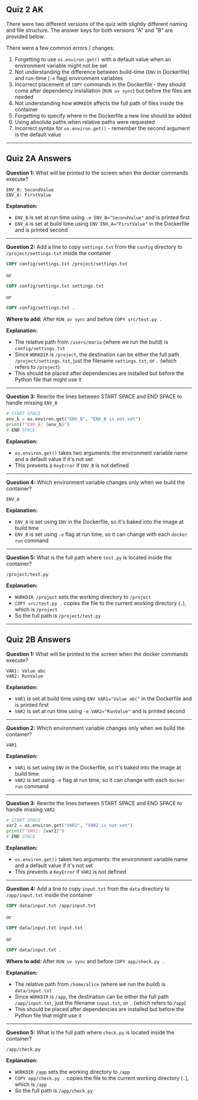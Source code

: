 ## Quiz 2 AK

There were two different versions of the quiz with slightly different naming and file structure. The answer keys for both versions "A" and "B" are provided below.

There were a few common errors / changes:

1. Forgetting to use `os.environ.get()` with a default value when an environment variable might not be set
2. Not understanding the difference between build-time (`ENV` in Dockerfile) and run-time (`-e` flag) environment variables
3. Incorrect placement of `COPY` commands in the Dockerfile - they should come after dependency installation (`RUN uv sync`) but before the files are needed
4. Not understanding how `WORKDIR` affects the full path of files inside the container
5. Forgetting to specify where in the Dockerfile a new line should be added
6. Using absolute paths when relative paths were requested
7. Incorrect syntax for `os.environ.get()` - remember the second argument is the default value

---

## Quiz 2A Answers

**Question 1:** What will be printed to the screen when the docker commands execute?

```
ENV_B: SecondValue
ENV_A: FirstValue
```

**Explanation:** 
- `ENV_B` is set at run time using `-e ENV_B="SecondValue"` and is printed first
- `ENV_A` is set at build time using `ENV ENV_A="FirstValue"` in the Dockerfile and is printed second

---

**Question 2:** Add a line to copy `settings.txt` from the `config` directory to `/project/settings.txt` inside the container

```dockerfile
COPY config/settings.txt /project/settings.txt
```

or 

```dockerfile
COPY config/settings.txt settings.txt
```

or

```dockerfile
COPY config/settings.txt .
```

**Where to add:** After `RUN uv sync` and before `COPY src/test.py .`

**Explanation:** 
- The relative path from `/users/maria` (where we run the build) is `config/settings.txt`
- Since `WORKDIR` is `/project`, the destination can be either the full path `/project/settings.txt`, just the filename `settings.txt`, or `.` (which refers to `/project`)
- This should be placed after dependencies are installed but before the Python file that might use it

---

**Question 3:** Rewrite the lines between START SPACE and END SPACE to handle missing `ENV_B`

```python
# START SPACE
env_b = os.environ.get("ENV_B", "ENV_B is not set")
print(f"ENV_B: {env_b}")
# END SPACE
```

**Explanation:** 
- `os.environ.get()` takes two arguments: the environment variable name and a default value if it's not set
- This prevents a `KeyError` if `ENV_B` is not defined

---

**Question 4:** Which environment variable changes only when we build the container?

```
ENV_A
```

**Explanation:** 
- `ENV_A` is set using `ENV` in the Dockerfile, so it's baked into the image at build time
- `ENV_B` is set using `-e` flag at run time, so it can change with each `docker run` command

---

**Question 5:** What is the full path where `test.py` is located inside the container?

```
/project/test.py
```

**Explanation:** 
- `WORKDIR /project` sets the working directory to `/project`
- `COPY src/test.py .` copies the file to the current working directory (`.`), which is `/project`
- So the full path is `/project/test.py`

---

## Quiz 2B Answers

**Question 1:** What will be printed to the screen when the docker commands execute?

```
VAR1: Value abc
VAR2: RunValue
```

**Explanation:** 
- `VAR1` is set at build time using `ENV VAR1="Value abc"` in the Dockerfile and is printed first
- `VAR2` is set at run time using `-e VAR2="RunValue"` and is printed second

---

**Question 2:** Which environment variable changes only when we build the container?

```
VAR1
```

**Explanation:** 
- `VAR1` is set using `ENV` in the Dockerfile, so it's baked into the image at build time
- `VAR2` is set using `-e` flag at run time, so it can change with each `docker run` command

---

**Question 3:** Rewrite the lines between START SPACE and END SPACE to handle missing `VAR2`

```python
# START SPACE
var2 = os.environ.get("VAR2", "VAR2 is not set")
print(f"VAR2: {var2}")
# END SPACE
```

**Explanation:** 
- `os.environ.get()` takes two arguments: the environment variable name and a default value if it's not set
- This prevents a `KeyError` if `VAR2` is not defined

---

**Question 4:** Add a line to copy `input.txt` from the `data` directory to `/app/input.txt` inside the container

```dockerfile
COPY data/input.txt /app/input.txt
```

or 

```dockerfile
COPY data/input.txt input.txt
```

or

```dockerfile
COPY data/input.txt .
```

**Where to add:** After `RUN uv sync` and before `COPY app/check.py .`

**Explanation:** 
- The relative path from `/home/alice` (where we run the build) is `data/input.txt`
- Since `WORKDIR` is `/app`, the destination can be either the full path `/app/input.txt`, just the filename `input.txt`, or `.` (which refers to `/app`)
- This should be placed after dependencies are installed but before the Python file that might use it

---

**Question 5:** What is the full path where `check.py` is located inside the container?

```
/app/check.py
```

**Explanation:** 
- `WORKDIR /app` sets the working directory to `/app`
- `COPY app/check.py .` copies the file to the current working directory (`.`), which is `/app`
- So the full path is `/app/check.py`

